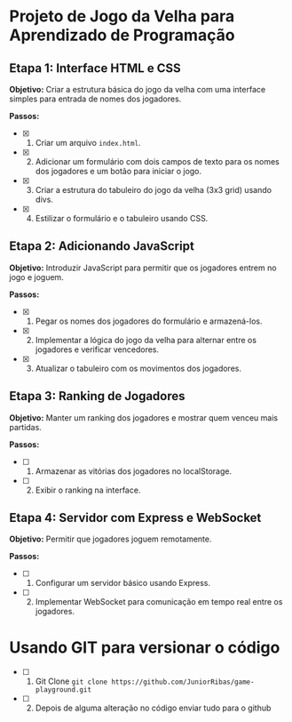 # Projeto de Jogo da Velha para Aprendizado de Programação

## Etapa 1: Interface HTML e CSS

**Objetivo:** Criar a estrutura básica do jogo da velha com uma interface simples para entrada de nomes dos jogadores.

**Passos:**

- [x] 1. Criar um arquivo `index.html`.
- [x] 2. Adicionar um formulário com dois campos de texto para os nomes dos jogadores e um botão para iniciar o jogo.
- [x] 3. Criar a estrutura do tabuleiro do jogo da velha (3x3 grid) usando divs.
- [x] 4. Estilizar o formulário e o tabuleiro usando CSS.


## Etapa 2: Adicionando JavaScript

**Objetivo:** Introduzir JavaScript para permitir que os jogadores entrem no jogo e joguem.

**Passos:**

- [x] 1. Pegar os nomes dos jogadores do formulário e armazená-los.
- [x] 2. Implementar a lógica do jogo da velha para alternar entre os jogadores e verificar vencedores.
- [x] 3. Atualizar o tabuleiro com os movimentos dos jogadores.


## Etapa 3: Ranking de Jogadores

**Objetivo:** Manter um ranking dos jogadores e mostrar quem venceu mais partidas.

**Passos:**

- [ ] 1. Armazenar as vitórias dos jogadores no localStorage.
- [ ] 2. Exibir o ranking na interface.

## Etapa 4: Servidor com Express e WebSocket

**Objetivo:** Permitir que jogadores joguem remotamente.

**Passos:**

- [ ] 1. Configurar um servidor básico usando Express.
- [ ] 2. Implementar WebSocket para comunicação em tempo real entre os jogadores.

# Usando GIT para versionar o código

- [ ] 1. Git Clone `git clone https://github.com/JuniorRibas/game-playground.git`
- [ ] 2. Depois de alguma alteração no código enviar tudo para o github